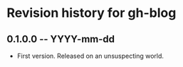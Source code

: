 # Revision history for gh-blog

## 0.1.0.0  -- YYYY-mm-dd

* First version. Released on an unsuspecting world.
